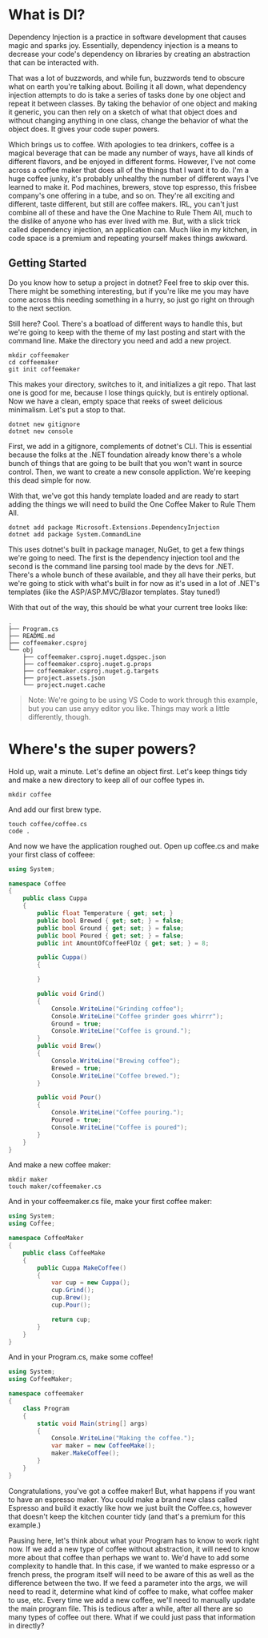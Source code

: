 # What is DI?

Dependency Injection is a practice in software development that causes magic and sparks joy. Essentially, dependency injection is a means to decrease your code's dependency on libraries by creating an abstraction that can be interacted with.

That was a lot of buzzwords, and while fun, buzzwords tend to obscure what on earth you're talking about. Boiling it all down, what dependency injection attempts to do is take a series of tasks done by one object and repeat it between classes. By taking the behavior of one object and making it generic, you can then rely on a sketch of what that object does and without changing anything in one class, change the behavior of what the object does. It gives your code super powers.

Which brings us to coffee. With apologies to tea drinkers, coffee is a magical beverage that can be made any number of ways, have all kinds of different flavors, and be enjoyed in different forms. However, I've not come across a coffee maker that does all of the things that I want it to do. I'm a huge coffee junky, it's probably unhealthy the number of different ways I've learned to make it. Pod machines, brewers, stove top espresso, this frisbee company's one offering in a tube, and so on. They're all exciting and different, taste different, but still are coffee makers. IRL, you can't just combine all of these and have the One Machine to Rule Them All, much to the dislike of anyone who has ever lived with me. But, with a slick trick called dependency injection, an application can. Much like in my kitchen, in code space is a premium and repeating yourself makes things awkward.

## Getting Started

Do you know how to setup a project in dotnet? Feel free to skip over this. There might be something interesting, but if you're like me you may have come across this needing something in a hurry, so just go right on through to the next section.

Still here? Cool. There's a boatload of different ways to handle this, but we're going to keep with the theme of my last posting and start with the command line. Make the directory you need and add a new project.

```
mkdir coffeemaker
cd coffeemaker
git init coffeemaker
```

This makes your directory, switches to it, and initializes a git repo. That last one is good for me, because I lose things quickly, but is entirely optional. Now we have a clean, empty space that reeks of sweet delicious minimalism. Let's put a stop to that.

```
dotnet new gitignore
dotnet new console
```

First, we add in a gitignore, complements of dotnet's CLI. This is essential because the folks at the .NET foundation already know there's a whole bunch of things that are going to be built that you won't want in source control. Then, we want to create a new console appliction. We're keeping this dead simple for now.

With that, we've got this handy template loaded and are ready to start adding the things we will need to build the One Coffee Maker to Rule Them All.

```
dotnet add package Microsoft.Extensions.DependencyInjection
dotnet add package System.CommandLine
```

This uses dotnet's built in package manager, NuGet, to get a few things we're going to need. The first is the dependency injection tool and the second is the command line parsing tool made by the devs for .NET. There's a whole bunch of these available, and they all have their perks, but we're going to stick with what's built in for now as it's used in a lot of .NET's templates (like the ASP/ASP.MVC/Blazor templates. Stay tuned!)

With that out of the way, this should be what your current tree looks like:

```
.
├── Program.cs
├── README.md
├── coffeemaker.csproj
└── obj
    ├── coffeemaker.csproj.nuget.dgspec.json
    ├── coffeemaker.csproj.nuget.g.props
    ├── coffeemaker.csproj.nuget.g.targets
    ├── project.assets.json
    └── project.nuget.cache
```

> Note: We're going to be using VS Code to work through this example, but you can use anyy editor you like. Things may work a little differently, though.

# Where's the super powers?

Hold up, wait a minute. Let's define an object first. Let's keep things tidy and make a new directory to keep all of our coffee types in.

```
mkdir coffee
```

And add our first brew type.

```
touch coffee/coffee.cs
code .
```

And now we have the application roughed out. Open up coffee.cs and make your first class of coffeee:

```c#
using System;

namespace Coffee
{
    public class Cuppa
    {
        public float Temperature { get; set; }
        public bool Brewed { get; set; } = false;
        public bool Ground { get; set; } = false;
        public bool Poured { get; set; } = false;
        public int AmountOfCoffeeFlOz { get; set; } = 8;

        public Cuppa()
        {

        }

        public void Grind()
        {
            Console.WriteLine("Grinding coffee");
            Console.WriteLine("Coffee grinder goes whirrr");
            Ground = true;
            Console.WriteLine("Coffee is ground.");
        }
        public void Brew()
        {
            Console.WriteLine("Brewing coffee");
            Brewed = true;
            Console.WriteLine("Coffee brewed.");
        }

        public void Pour()
        {
            Console.WriteLine("Coffee pouring.");
            Poured = true;
            Console.WriteLine("Coffee is poured");
        }
    }
}
```

And make a new coffee maker:

```
mkdir maker
touch maker/coffeemaker.cs
```

And in your coffeemaker.cs file, make your first coffee maker:

```c#
using System;
using Coffee;

namespace CoffeeMaker
{
    public class CoffeeMake
    {
        public Cuppa MakeCoffee()
        {
            var cup = new Cuppa();
            cup.Grind();
            cup.Brew();
            cup.Pour();

            return cup;
        }
    }
}
```

And in your Program.cs, make some coffee!

```c#
using System;
using CoffeeMaker;

namespace coffeemaker
{
    class Program
    {
        static void Main(string[] args)
        {
            Console.WriteLine("Making the coffee.");
            var maker = new CoffeeMake();
            maker.MakeCoffee();
        }
    }
}
```

Congratulations, you've got a coffee maker! But, what happens if you want to have an espresso maker. You could make a brand new class called Espresso and build it exactly like how we just built the Coffee.cs, however that doesn't keep the kitchen counter tidy (and that's a premium for this example.)

Pausing here, let's think about what your Program has to know to work right now. If we add a new type of coffee without abstraction, it will need to know more about that coffee than perhaps we want to. We'd have to add some complexity to handle that. In this case, if we wanted to make espresso or a french press, the program itself will need to be aware of this as well as the difference between the two. If we feed a parameter into the args, we will need to read it, determine what kind of coffee to make, what coffee maker to use, etc. Every time we add a new coffee, we'll need to manually update the main program file. This is tedious after a while, after all there are so many types of coffee out there. What if we could just pass that information in directly?

